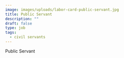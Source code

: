 ```yaml
---
image: images/uploads/labor-card-public-servant.jpg
title: Public Servant
description: ""
draft: false
type: job
tags:
  - civil servants
---
```

Public Servant